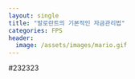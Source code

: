 ```yaml
---
layout: single
title: "발로란트의 기본적인 자금관리법"
categories: FPS
header:
  image: /assets/images/mario.gif
---
```


#232323